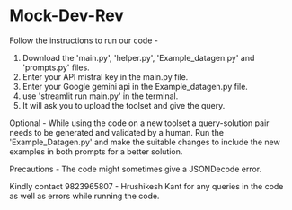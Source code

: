 # Mock-Dev-Rev
Follow the instructions to run our code - 
1. Download the 'main.py', 'helper.py', 'Example_datagen.py' and 'prompts.py' files.
2. Enter your API mistral key in the main.py file.
3. Enter your Google gemini api in the Example_datagen.py file.
4. use 'streamlit run main.py' in the terminal.
5. It will ask you to upload the toolset and give the query.

Optional - 
While using the code on a new toolset a query-solution pair needs to be generated and validated by a human. Run the 'Example_Datagen.py' and make the suitable changes to include the new examples in both prompts for a better solution.

Precautions - 
The code might sometimes give a JSONDecode error.

Kindly contact 9823965807 - Hrushikesh Kant for any queries in the code as well as errors while running the code.
